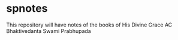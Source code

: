 # spnotes
This repository will have notes of the books of His Divine Grace AC Bhaktivedanta Swami Prabhupada
